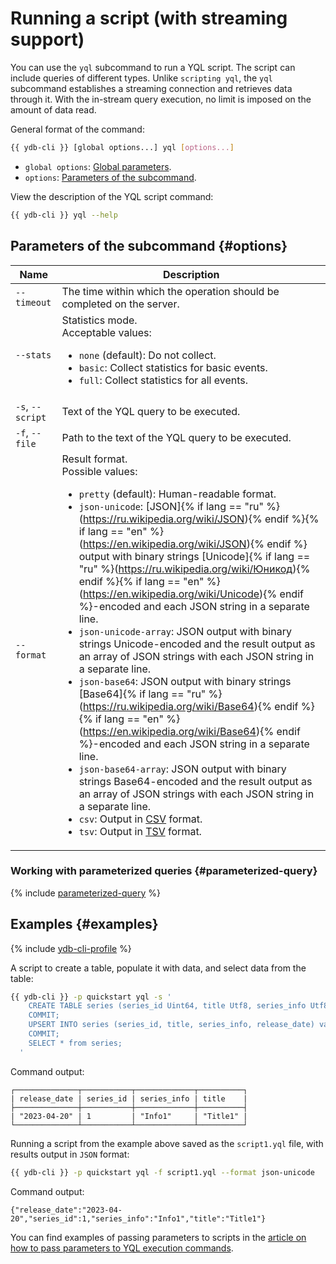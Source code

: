 # Running a script (with streaming support)

You can use the `yql` subcommand to run a YQL script. The script can include queries of different types. Unlike `scripting yql`, the `yql` subcommand establishes a streaming connection and retrieves data through it. With the in-stream query execution, no limit is imposed on the amount of data read.

General format of the command:

```bash
{{ ydb-cli }} [global options...] yql [options...]
```

* `global options`: [Global parameters](commands/global-options.md).
* `options`: [Parameters of the subcommand](#options).

View the description of the YQL script command:

```bash
{{ ydb-cli }} yql --help
```

## Parameters of the subcommand {#options}

| Name | Description |
---|---
| `--timeout` | The time within which the operation should be completed on the server. |
| `--stats` | Statistics mode.<br>Acceptable values:<ul><li>`none` (default): Do not collect.</li><li>`basic`: Collect statistics for basic events.</li><li>`full`: Collect statistics for all events.</li></ul> |
| `-s`, `--script` | Text of the YQL query to be executed. |
| `-f`, `--file` | Path to the text of the YQL query to be executed. |
| `--format` | Result format.<br>Possible values:<ul><li>`pretty` (default): Human-readable format.</li><li>`json-unicode`: [JSON]{% if lang == "ru" %}(https://ru.wikipedia.org/wiki/JSON){% endif %}{% if lang == "en" %}(https://en.wikipedia.org/wiki/JSON){% endif %} output with binary strings [Unicode]{% if lang == "ru" %}(https://ru.wikipedia.org/wiki/Юникод){% endif %}{% if lang == "en" %}(https://en.wikipedia.org/wiki/Unicode){% endif %}-encoded and each JSON string in a separate line.</li><li>`json-unicode-array`: JSON output with binary strings Unicode-encoded and the result output as an array of JSON strings with each JSON string in a separate line.</li><li>`json-base64`: JSON output with binary strings [Base64]{% if lang == "ru" %}(https://ru.wikipedia.org/wiki/Base64){% endif %}{% if lang == "en" %}(https://en.wikipedia.org/wiki/Base64){% endif %}-encoded and each JSON string in a separate line.</li><li>`json-base64-array`: JSON output with binary strings Base64-encoded and the result output as an array of JSON strings with each JSON string in a separate line.</li><li>`csv`: Output in [CSV](https://ru.wikipedia.org/wiki/CSV) format.</li><li>`tsv`: Output in [TSV](https://ru.wikipedia.org/wiki/TSV) format.</li></ul> |

### Working with parameterized queries {#parameterized-query}

{% include [parameterized-query](../../_includes/parameterized-query.md) %}

## Examples {#examples}

{% include [ydb-cli-profile](../../_includes/ydb-cli-profile.md) %}

A script to create a table, populate it with data, and select data from the table:

```bash
{{ ydb-cli }} -p quickstart yql -s '
    CREATE TABLE series (series_id Uint64, title Utf8, series_info Utf8, release_date Date, PRIMARY KEY (series_id));
    COMMIT;
    UPSERT INTO series (series_id, title, series_info, release_date) values (1, "Title1", "Info1", Cast("2023-04-20" as Date));
    COMMIT;
    SELECT * from series;
  '
```

Command output:

```text
┌──────────────┬───────────┬─────────────┬──────────┐
| release_date | series_id | series_info | title    |
├──────────────┼───────────┼─────────────┼──────────┤
| "2023-04-20" | 1         | "Info1"     | "Title1" |
└──────────────┴───────────┴─────────────┴──────────┘
```

Running a script from the example above saved as the `script1.yql` file, with results output in `JSON` format:

```bash
{{ ydb-cli }} -p quickstart yql -f script1.yql --format json-unicode
```

Command output:

```text
{"release_date":"2023-04-20","series_id":1,"series_info":"Info1","title":"Title1"}
```


You can find examples of passing parameters to scripts in the [article on how to pass parameters to YQL execution commands](parameterized-queries-cli.md).

